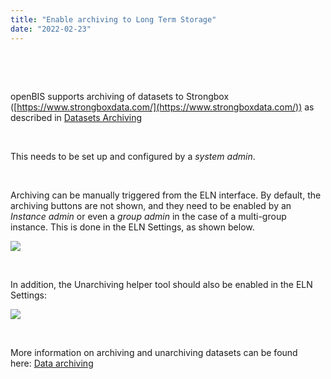 ```yaml
---
title: "Enable archiving to Long Term Storage"
date: "2022-02-23"
---
```


 

 

openBIS supports archiving of datasets to Strongbox ([https://www.strongboxdata.com/](https://www.strongboxdata.com/)) as described in [Datasets Archiving](https://unlimited.ethz.ch/display/openBISDoc2010/Archiving+Datasets)

 

This needs to be set up and configured by a _system admin_.

 

Archiving can be manually triggered from the ELN interface. By default, the archiving buttons are not shown, and they need to be enabled by an _Instance admin_ or even a _group admin_ in the case of a multi-group instance. This is done in the ELN Settings, as shown below.

![](https://openbis.ch/wp-content/uploads/2021/06/enable-archiving-button.png)

 

In addition, the Unarchiving helper tool should also be enabled in the ELN Settings:

![](https://openbis.ch/wp-content/uploads/2021/06/enable-unarchiving-helper-tool.png)

 

More information on archiving and unarchiving datasets can be found here: [Data archiving](https://openbis.ch/index.php/docs/user-documentation-20-10-3/data-archiving/)
